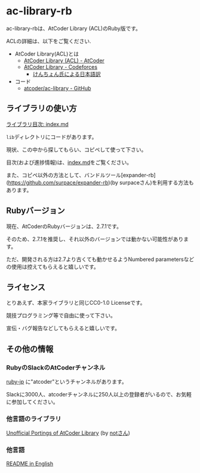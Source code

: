 # ac-library-rb

ac-library-rbは、AtCoder Library (ACL)のRuby版です。

ACLの詳細は、以下をご覧ください.

- AtCoder Library(ACL)とは
  - [AtCoder Library (ACL) - AtCoder](https://atcoder.jp/posts/517)
  - [AtCoder Library - Codeforces](https://codeforces.com/blog/entry/82400)
    - [けんちょん氏による日本語訳](https://drken1215.hatenablog.com/entry/2020/09/08/181500)
- コード
  - [atcoder/ac-library - GitHub](https://github.com/atcoder/ac-library)

## ライブラリの使い方

[ライブラリ目次: index.md](https://github.com/universato/ac-library-rb/blob/master/document_ja/index.md)

`lib`ディレクトリにコードがあります。

現状、この中から探してもらい、コピペして使って下さい。

目次(および進捗情報)は、[index.md](https://github.com/universato/ac-library-rb/blob/master/document_ja/index.md)をご覧ください。

また、コピペ以外の方法として、バンドルツール[expander-rb]
(https://github.com/surpace/expander-rb)(by surpaceさん)を利用する方法もあります。

## Rubyバージョン

現在、AtCoderのRubyバージョンは、2.7.1です。

そのため、2.7.1を推奨し、それ以外のバージョンでは動かない可能性があります。

ただ、開発される方は2.7より古くても動かせるようNumbered parametersなどの使用は控えてもらえると嬉しいです。

## ライセンス

とりあえず、本家ライブラリと同じCC0-1.0 Licenseです。

競技プログラミング等で自由に使って下さい。

宣伝・バグ報告などしてもらえると嬉しいです。

## その他の情報

### RubyのSlackのAtCoderチャンネル

[ruby-jp](https://ruby-jp.github.io/) に"atcoder"というチャンネルがあります。

Slackに3000人、atcoderチャンネルに250人以上の登録者がいるので、お気軽に参加してください。

### 他言語のライブラリ

[Unofficial Portings of AtCoder Library](https://docs.google.com/spreadsheets/d/19jMAqUbv98grVkLV_Lt54x5B8ILoTcvBzG8EbSvf5gY/edit#gid=0) (by [notさん](https://twitter.com/not_522/status/1303466197300649984))

### 他言語

[README in English](README.md)
